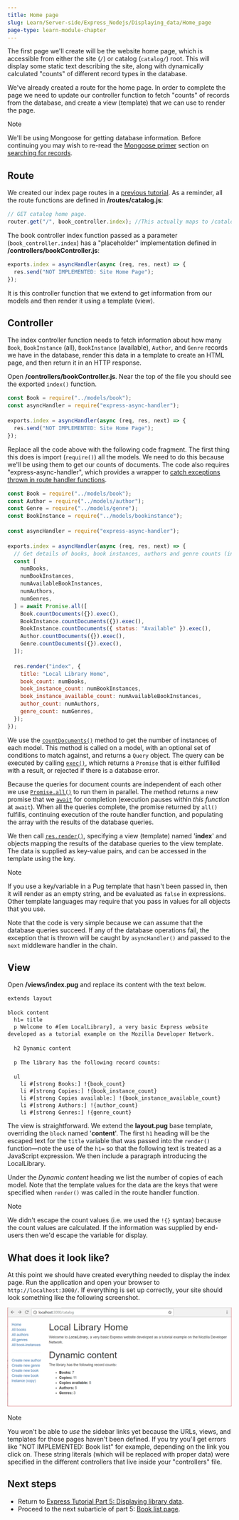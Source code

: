 ```yaml
---
title: Home page
slug: Learn/Server-side/Express_Nodejs/Displaying_data/Home_page
page-type: learn-module-chapter
---
```




The first page we'll create will be the website home page, which is accessible from either the site (`/`) or catalog (`catalog/`) root. This will display some static text describing the site, along with dynamically calculated "counts" of different record types in the database.

We've already created a route for the home page. In order to complete the page we need to update our controller function to fetch "counts" of records from the database, and create a view (template) that we can use to render the page.

> [!NOTE]
> We'll be using Mongoose for getting database information.
> Before continuing you may wish to re-read the [Mongoose primer](/en-US/docs/Learn/Server-side/Express_Nodejs/mongoose#mongoose_primer) section on [searching for records](/en-US/docs/Learn/Server-side/Express_Nodejs/mongoose#searching_for_records).

## Route

We created our index page routes in a [previous tutorial](/en-US/docs/Learn/Server-side/Express_Nodejs/routes).
As a reminder, all the route functions are defined in **/routes/catalog.js**:

```js
// GET catalog home page.
router.get("/", book_controller.index); //This actually maps to /catalog/ because we import the route with a /catalog prefix
```

The book controller index function passed as a parameter (`book_controller.index`) has a "placeholder" implementation defined in **/controllers/bookController.js**:

```js
exports.index = asyncHandler(async (req, res, next) => {
  res.send("NOT IMPLEMENTED: Site Home Page");
});
```

It is this controller function that we extend to get information from our models and then render it using a template (view).

## Controller

The index controller function needs to fetch information about how many `Book`, `BookInstance` (all), `BookInstance` (available), `Author`, and `Genre` records we have in the database, render this data in a template to create an HTML page, and then return it in an HTTP response.

Open **/controllers/bookController.js**. Near the top of the file you should see the exported `index()` function.

```js
const Book = require("../models/book");
const asyncHandler = require("express-async-handler");

exports.index = asyncHandler(async (req, res, next) => {
  res.send("NOT IMPLEMENTED: Site Home Page");
});
```

Replace all the code above with the following code fragment.
The first thing this does is import (`require()`) all the models.
We need to do this because we'll be using them to get our counts of documents.
The code also requires "express-async-handler", which provides a wrapper to [catch exceptions thrown in route handler functions](/en-US/docs/Learn/Server-side/Express_Nodejs/routes#handling_exceptions_in_route_functions).

```js
const Book = require("../models/book");
const Author = require("../models/author");
const Genre = require("../models/genre");
const BookInstance = require("../models/bookinstance");

const asyncHandler = require("express-async-handler");

exports.index = asyncHandler(async (req, res, next) => {
  // Get details of books, book instances, authors and genre counts (in parallel)
  const [
    numBooks,
    numBookInstances,
    numAvailableBookInstances,
    numAuthors,
    numGenres,
  ] = await Promise.all([
    Book.countDocuments({}).exec(),
    BookInstance.countDocuments({}).exec(),
    BookInstance.countDocuments({ status: "Available" }).exec(),
    Author.countDocuments({}).exec(),
    Genre.countDocuments({}).exec(),
  ]);

  res.render("index", {
    title: "Local Library Home",
    book_count: numBooks,
    book_instance_count: numBookInstances,
    book_instance_available_count: numAvailableBookInstances,
    author_count: numAuthors,
    genre_count: numGenres,
  });
});
```

We use the [`countDocuments()`](<https://mongoosejs.com/docs/api/model.html#Model.countDocuments()>) method to get the number of instances of each model.
This method is called on a model, with an optional set of conditions to match against, and returns a `Query` object.
The query can be executed by calling [`exec()`](https://mongoosejs.com/docs/api/query.html#Query.prototype.exec), which returns a `Promise` that is either fulfilled with a result, or rejected if there is a database error.

Because the queries for document counts are independent of each other we use [`Promise.all()`](/en-US/docs/Web/JavaScript/Reference/Global_Objects/Promise/all) to run them in parallel.
The method returns a new promise that we [`await`](/en-US/docs/Web/JavaScript/Reference/Operators/await) for completion (execution pauses within _this function_ at `await`).
When all the queries complete, the promise returned by `all()` fulfills, continuing execution of the route handler function, and populating the array with the results of the database queries.

We then call [`res.render()`](https://expressjs.com/en/4x/api.html#res.render), specifying a view (template) named '**index**' and objects mapping the results of the database queries to the view template.
The data is supplied as key-value pairs, and can be accessed in the template using the key.

> [!NOTE]
> If you use a key/variable in a Pug template that hasn't been passed in, then it will render as an empty string, and be evaluated as `false` in expressions.
> Other template languages may require that you pass in values for all objects that you use.

Note that the code is very simple because we can assume that the database queries succeed.
If any of the database operations fail, the exception that is thrown will be caught by `asyncHandler()` and passed to the `next` middleware handler in the chain.

## View

Open **/views/index.pug** and replace its content with the text below.

```pug
extends layout

block content
  h1= title
  p Welcome to #[em LocalLibrary], a very basic Express website developed as a tutorial example on the Mozilla Developer Network.

  h2 Dynamic content

  p The library has the following record counts:

  ul
    li #[strong Books:] !{book_count}
    li #[strong Copies:] !{book_instance_count}
    li #[strong Copies available:] !{book_instance_available_count}
    li #[strong Authors:] !{author_count}
    li #[strong Genres:] !{genre_count}
```

The view is straightforward. We extend the **layout.pug** base template, overriding the `block` named '**content**'. The first `h1` heading will be the escaped text for the `title` variable that was passed into the `render()` function—note the use of the `h1=` so that the following text is treated as a JavaScript expression. We then include a paragraph introducing the LocalLibrary.

Under the _Dynamic content_ heading we list the number of copies of each model.
Note that the template values for the data are the keys that were specified when `render()` was called in the route handler function.

> [!NOTE]
> We didn't escape the count values (i.e. we used the `!{}` syntax) because the count values are calculated. If the information was supplied by end-users then we'd escape the variable for display.

## What does it look like?

At this point we should have created everything needed to display the index page. Run the application and open your browser to `http://localhost:3000/`. If everything is set up correctly, your site should look something like the following screenshot.

![Home page - Express Local Library site](locallibary_express_home.png)

> [!NOTE]
> You won't be able to _use_ the sidebar links yet because the URLs, views, and templates for those pages haven't been defined. If you try you'll get errors like "NOT IMPLEMENTED: Book list" for example, depending on the link you click on. These string literals (which will be replaced with proper data) were specified in the different controllers that live inside your "controllers" file.

## Next steps

- Return to [Express Tutorial Part 5: Displaying library data](/en-US/docs/Learn/Server-side/Express_Nodejs/Displaying_data).
- Proceed to the next subarticle of part 5: [Book list page](/en-US/docs/Learn/Server-side/Express_Nodejs/Displaying_data/Book_list_page).
